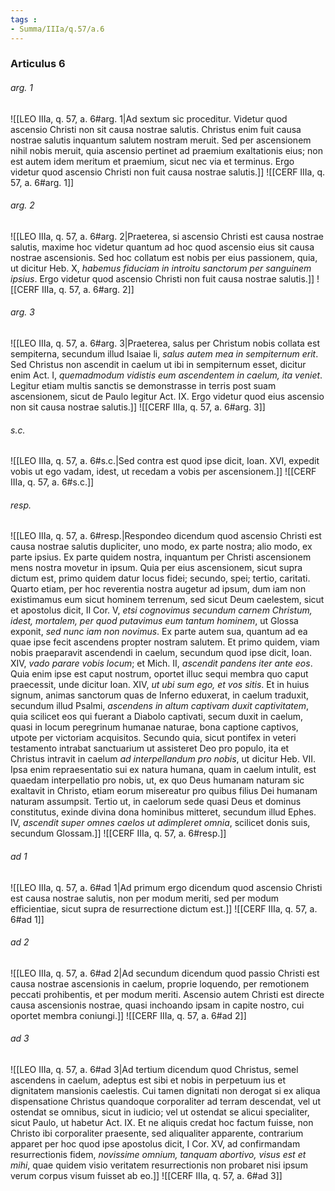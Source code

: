 ```yaml
---
tags : 
- Summa/IIIa/q.57/a.6
---
```


### Articulus 6

###### arg. 1
![[LEO IIIa, q. 57, a. 6#arg. 1|Ad sextum sic proceditur. Videtur quod ascensio Christi non sit causa nostrae salutis. Christus enim fuit causa nostrae salutis inquantum salutem nostram meruit. Sed per ascensionem nihil nobis meruit, quia ascensio pertinet ad praemium exaltationis eius; non est autem idem meritum et praemium, sicut nec via et terminus. Ergo videtur quod ascensio Christi non fuit causa nostrae salutis.]]
![[CERF IIIa, q. 57, a. 6#arg. 1]]

###### arg. 2
![[LEO IIIa, q. 57, a. 6#arg. 2|Praeterea, si ascensio Christi est causa nostrae salutis, maxime hoc videtur quantum ad hoc quod ascensio eius sit causa nostrae ascensionis. Sed hoc collatum est nobis per eius passionem, quia, ut dicitur Heb. X, *habemus fiduciam in introitu sanctorum per sanguinem ipsius*. Ergo videtur quod ascensio Christi non fuit causa nostrae salutis.]]
![[CERF IIIa, q. 57, a. 6#arg. 2]]

###### arg. 3
![[LEO IIIa, q. 57, a. 6#arg. 3|Praeterea, salus per Christum nobis collata est sempiterna, secundum illud Isaiae li, *salus autem mea in sempiternum erit*. Sed Christus non ascendit in caelum ut ibi in sempiternum esset, dicitur enim Act. I, *quemadmodum vidistis eum ascendentem in caelum, ita veniet*. Legitur etiam multis sanctis se demonstrasse in terris post suam ascensionem, sicut de Paulo legitur Act. IX. Ergo videtur quod eius ascensio non sit causa nostrae salutis.]]
![[CERF IIIa, q. 57, a. 6#arg. 3]]

###### s.c.
![[LEO IIIa, q. 57, a. 6#s.c.|Sed contra est quod ipse dicit, Ioan. XVI, expedit vobis ut ego vadam, idest, ut recedam a vobis per ascensionem.]]
![[CERF IIIa, q. 57, a. 6#s.c.]]

###### resp.
![[LEO IIIa, q. 57, a. 6#resp.|Respondeo dicendum quod ascensio Christi est causa nostrae salutis dupliciter, uno modo, ex parte nostra; alio modo, ex parte ipsius. Ex parte quidem nostra, inquantum per Christi ascensionem mens nostra movetur in ipsum. Quia per eius ascensionem, sicut supra dictum est, primo quidem datur locus fidei; secundo, spei; tertio, caritati. Quarto etiam, per hoc reverentia nostra augetur ad ipsum, dum iam non existimamus eum sicut hominem terrenum, sed sicut Deum caelestem, sicut et apostolus dicit, II Cor. V, *etsi cognovimus secundum carnem Christum, idest, mortalem, per quod putavimus eum tantum hominem*, ut Glossa exponit, *sed nunc iam non novimus*. Ex parte autem sua, quantum ad ea quae ipse fecit ascendens propter nostram salutem. Et primo quidem, viam nobis praeparavit ascendendi in caelum, secundum quod ipse dicit, Ioan. XIV, *vado parare vobis locum*; et Mich. II, *ascendit pandens iter ante eos*. Quia enim ipse est caput nostrum, oportet illuc sequi membra quo caput praecessit, unde dicitur Ioan. XIV, *ut ubi sum ego, et vos sitis*. Et in huius signum, animas sanctorum quas de Inferno eduxerat, in caelum traduxit, secundum illud Psalmi, *ascendens in altum captivam duxit captivitatem*, quia scilicet eos qui fuerant a Diabolo captivati, secum duxit in caelum, quasi in locum peregrinum humanae naturae, bona captione captivos, utpote per victoriam acquisitos. Secundo quia, sicut pontifex in veteri testamento intrabat sanctuarium ut assisteret Deo pro populo, ita et Christus intravit in caelum *ad interpellandum pro nobis*, ut dicitur Heb. VII. Ipsa enim repraesentatio sui ex natura humana, quam in caelum intulit, est quaedam interpellatio pro nobis, ut, ex quo Deus humanam naturam sic exaltavit in Christo, etiam eorum misereatur pro quibus filius Dei humanam naturam assumpsit. Tertio ut, in caelorum sede quasi Deus et dominus constitutus, exinde divina dona hominibus mitteret, secundum illud Ephes. IV, *ascendit super omnes caelos ut adimpleret omnia*, scilicet donis suis, secundum Glossam.]]
![[CERF IIIa, q. 57, a. 6#resp.]]

###### ad 1
![[LEO IIIa, q. 57, a. 6#ad 1|Ad primum ergo dicendum quod ascensio Christi est causa nostrae salutis, non per modum meriti, sed per modum efficientiae, sicut supra de resurrectione dictum est.]]
![[CERF IIIa, q. 57, a. 6#ad 1]]

###### ad 2
![[LEO IIIa, q. 57, a. 6#ad 2|Ad secundum dicendum quod passio Christi est causa nostrae ascensionis in caelum, proprie loquendo, per remotionem peccati prohibentis, et per modum meriti. Ascensio autem Christi est directe causa ascensionis nostrae, quasi inchoando ipsam in capite nostro, cui oportet membra coniungi.]]
![[CERF IIIa, q. 57, a. 6#ad 2]]

###### ad 3
![[LEO IIIa, q. 57, a. 6#ad 3|Ad tertium dicendum quod Christus, semel ascendens in caelum, adeptus est sibi et nobis in perpetuum ius et dignitatem mansionis caelestis. Cui tamen dignitati non derogat si ex aliqua dispensatione Christus quandoque corporaliter ad terram descendat, vel ut ostendat se omnibus, sicut in iudicio; vel ut ostendat se alicui specialiter, sicut Paulo, ut habetur Act. IX. Et ne aliquis credat hoc factum fuisse, non Christo ibi corporaliter praesente, sed aliqualiter apparente, contrarium apparet per hoc quod ipse apostolus dicit, I Cor. XV, ad confirmandam resurrectionis fidem, *novissime omnium, tanquam abortivo, visus est et mihi*, quae quidem visio veritatem resurrectionis non probaret nisi ipsum verum corpus visum fuisset ab eo.]]
![[CERF IIIa, q. 57, a. 6#ad 3]]

